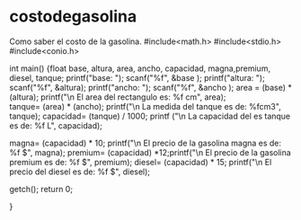 # costodegasolina
Como saber el costo de la gasolina.
#include<math.h>
#include<stdio.h>
#include<conio.h>

int main()
{float base, altura, area, ancho, capacidad, magna,premium, diesel, tanque;
 printf("base:   "); scanf("%f", &base  );
 printf("altura: "); scanf("%f", &altura);
 printf("ancho:  "); scanf("%f", &ancho );
 area = (base) * (altura);
 printf("\n El area del rectangulo es: %f cm", area);     
 tanque= (area) * (ancho);
 printf("\n La medida del tanque es de: %fcm3", tanque); capacidad= (tanque) / 1000;
 printf ("\n La capacidad del es tanque es de: %f L", capacidad);
 
 magna= (capacidad) * 10;  printf("\n El precio de la gasolina magna es de: %f $", magna);
 premium= (capacidad) *12;printf("\n El precio de la gasolina premium es de: %f $", premium);
 diesel= (capacidad) * 15; printf("\n El precio del diesel es de: %f $", diesel);
 
 
 getch();
 return 0;
 
 
 
}
